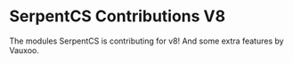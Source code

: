 SerpentCS Contributions V8
======================

The modules SerpentCS is contributing for v8!
And some extra features by Vauxoo.

